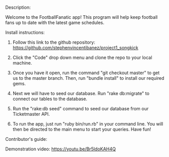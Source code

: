 Description:

Welcome to the FootballFanatic app! This program will help keep football fans up to date with the latest game schedules.

Install instructions:

1) Follow this link to the github repository:
https://github.com/stephenvincentibanez/project1_songkick

2) Click the "Code" drop down menu and clone the repo to your local machine.

3) Once you have it open, run the command "git checkout master" to get us to the master branch. Then, run "bundle install" to install our required gems.

4) Next we will have to seed our database. Run "rake db:migrate" to connect our tables to the database.

5) Run the "rake:db seed" command to seed our database from our Ticketmaster API.

6) To run the app, just run "ruby bin/run.rb" in your command line. You will then be directed to the main menu to start your queries. Have fun!

Contributor's guide:

Demonstration video:
https://youtu.be/Br5ldoKAH4Q

